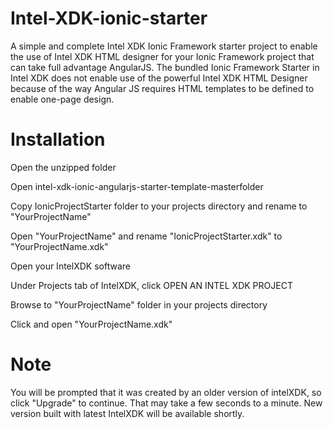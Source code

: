 # Intel-XDK-ionic-starter
A simple and complete Intel XDK Ionic Framework starter project to enable the use of Intel XDK HTML designer for your Ionic Framework project that can take full advantage AngularJS. The bundled Ionic Framework Starter in Intel XDK does not enable use of the powerful Intel XDK HTML Designer because of the way Angular JS requires HTML templates to be defined to enable one-page design.

# Installation
Open the unzipped folder

Open intel-xdk-ionic-angularjs-starter-template-masterfolder

Copy IonicProjectStarter folder to your projects directory and rename to "YourProjectName"

Open "YourProjectName" and rename "IonicProjectStarter.xdk" to "YourProjectName.xdk"

Open your IntelXDK software 

Under Projects tab of IntelXDK, click OPEN AN INTEL XDK PROJECT

Browse to "YourProjectName" folder in your projects directory

Click and open "YourProjectName.xdk"

# Note
You will be prompted that it was created by an older version of intelXDK, so click "Upgrade" to continue. That may take a few seconds to a minute. New version built with latest IntelXDK will be available shortly.
